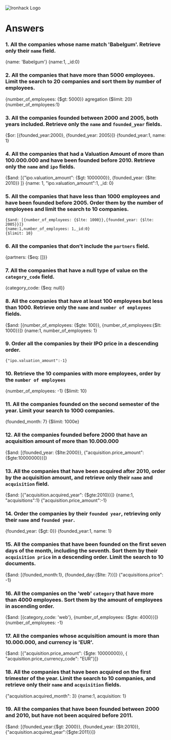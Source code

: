 ![Ironhack Logo](https://i.imgur.com/1QgrNNw.png)

# Answers

### 1. All the companies whose name match 'Babelgum'. Retrieve only their `name` field.

<!-- Your Code Goes Here -->
{name: 'Babelgum'}
{name:1, _id:0}

### 2. All the companies that have more than 5000 employees. Limit the search to 20 companies and sort them by **number of employees**.

<!-- Your Code Goes Here -->
{number_of_employees: {$gt: 5000}}
agregation
    {$limit: 20}
{number_of_employees:1}


### 3. All the companies founded between 2000 and 2005, both years included. Retrieve only the `name` and `founded_year` fields.

<!-- Your Code Goes Here -->
{$or: [{founded_year:2000}, {founded_year: 2005}]}
{founded_year:1, name: 1}

### 4. All the companies that had a Valuation Amount of more than 100.000.000 and have been founded before 2010. Retrieve only the `name` and `ipo` fields.

<!-- Your Code Goes Here -->
{$and: [{"ipo.valuation_amount": {$gt: 1000000}}, {founded_year: {$lte: 2010}} ]}
{name: 1, "ipo.valuation_amount":1, _id: 0}


### 5. All the companies that have less than 1000 employees and have been founded before 2005. Order them by the number of employees and limit the search to 10 companies.

<!-- Your Code Goes Here -->
    {$and: [{number_of_employees: {$lte: 1000}},{founded_year: {$lte: 2005}}]}
    {name:1,number_of_employees: 1,_id:0}
    {$limit: 10}
### 6. All the companies that don't include the `partners` field.

<!-- Your Code Goes Here -->
{partners: {$eq: []}}

### 7. All the companies that have a null type of value on the `category_code` field.

{category_code: {$eq: null}}

### 8. All the companies that have at least 100 employees but less than 1000. Retrieve only the `name` and `number of employees` fields.

{$and: [{number_of_employees: {$gte: 100}}, {number_of_employees:{$lt: 1000}}]}
{name:1, number_of_employees: 1}

### 9. Order all the companies by their IPO price in a descending order.
    {"ipo.valuation_amount":-1}

### 10. Retrieve the 10 companies with more employees, order by the `number of employees`
{number_of_employees: -1}
{$limit: 10}
### 11. All the companies founded on the second semester of the year. Limit your search to 1000 companies.

{founded_month: 7}
{$limit: 1000e}

### 12. All the companies founded before 2000 that have an acquisition amount of more than 10.000.000
{$and: [{founded_year: {$lte:2000}}, {"acquisition.price_amount": {$gte:10000000}}]}

<!-- Your Code Goes Here -->

### 13. All the companies that have been acquired after 2010, order by the acquisition amount, and retrieve only their `name` and `acquisition` field.
{$and: [{"acquisition.acquired_year": {$gte:2010}}]}
{name:1, "acquisitions":1}
{"acquisition.price_amount":-1}
### 14. Order the companies by their `founded year`, retrieving only their `name` and `founded year`.
{founded_year: {$gt: 0}}
{founded_year:1, name: 1}

### 15. All the companies that have been founded on the first seven days of the month, including the seventh. Sort them by their `acquisition price` in a descending order. Limit the search to 10 documents.

{$and: [{founded_month:1}, {founded_day:{$lte: 7}}]}
{"acquisitions.price": -1}
### 16. All the companies on the 'web' `category` that have more than 4000 employees. Sort them by the amount of employees in ascending order.
{$and: [{category_code: 'web'}, {number_of_employees: {$gte: 4000}}]}
{number_of_employees: -1}

### 17. All the companies whose acquisition amount is more than 10.000.000, and currency is 'EUR'.

{$and: [{"acquisition.price_amount": {$gte: 10000000}}, { "acquisition.price_currency_code": "EUR"}]}


### 18. All the companies that have been acquired on the first trimester of the year. Limit the search to 10 companies, and retrieve only their `name` and `acquisition` fields.
{"acquisition.acquired_month": 3}
{name:1, acquisition: 1}

### 19. All the companies that have been founded between 2000 and 2010, but have not been acquired before 2011.

{$and: [{founded_year:{$gt: 2000}}, {founded_year: {$lt:2010}}, {"acquisition.acquired_year":{$gte:2011}}]}
